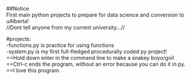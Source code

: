 ##Notice  
First main python projects to prepare for data science and conversion to uAlberta!  
//Dont tell anyone from my current university...//  

#projects:  
    -functions.py is practice for using functions  
    -system.py is my first full-fledged procedurally coded py project!   
        ==Hold down enter in the command line to make a snakey boyo/goil  
        ==Ctrl-c ends the program, without an error because you can do it in py.  
        ==I love this program.  
